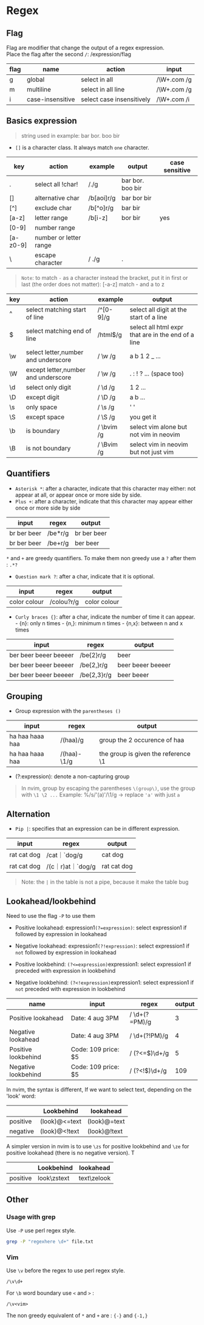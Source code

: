 # Regex

## Flag

Flag are modifier that change the output of a regex expression.  
Place the flag after the second `/`: /expression/flag

 
| flag | name             | action                    | input        |
|------|------------------|---------------------------|--------------|
| g    | global           | select in all             | /\W+\.com /g |
| m    | multiline        | select in all line        | /\W+\.com /g |
| i    | case-insensitive | select case insensitively | /\W+\.com /i |

## Basics expression

> string used in example: bar bor. boo bir 

- `[]` is a character class. It always match `one` character.

| key      | action                 | example    | output           | case sensitive |
|----------|------------------------|------------|------------------|----------------|
| .        | select all !char!      | /./g       | bar bor. boo bir |                |
| []       | alternative char       | /b[aoi]r/g | bar bor bir      |                |
| [^]      | exclude char           | /b[^o]r/g  | bar bir          |                |
| [a-z]    | letter range           | /b[i-z]    | bor bir          | yes            |
| [0-9]    | number range           |            |                  |                |
| [a-z0-9] | number or letter range |            |                  |                |
| \        | escape character       | / \./g     | .                |                |

> `Note`: to match `-` as a character instead the bracket, put it in first or last (the order does not matter): [-a-z] match - and a to z


| key | action                              | example    | output                                                       |
|-----|-------------------------------------|------------|--------------------------------------------------------------|
| ^   | select matching start of line       | /^[0-9]/g  | select all digit at the start of a line                      |
| $   | select matching end of line         | /html$/g   | select all html expr that are in the end of a line           |
| \w  | select letter,number and underscore | / \w /g    | a b 1 2 _ ...                                                |
| \W  | except letter,number and underscore | / \w /g    | . : ! ? ...  (space too)                                     |
| \d  | select only digit                   | / \d /g    | 1 2 ...                                                      |
| \D  | except digit                        | / \D /g    | a b ...                                                      |
| \s  | only space                          | / \s /g    | ' '                                                          |
| \S  | except space                        | / \S /g    | you get it                                                   |
| \b  | is boundary                         | / \bvim /g | select vim alone but not vim in neovim                       |
| \B  | is not boundary                     | / \Bvim /g | select vim in neovim but not just vim                        |


## Quantifiers


- `Asterisk *`: after a character, indicate that this character may either: not appear at all, or appear once or more side by side.
- `Plus +`: after a character, indicate that this character may appear either once or more side by side

| input       | regex   | output      |
|-------------|---------|-------------|
| br ber beer | /be*r/g | br ber beer |
| br ber beer | /be+r/g | ber beer    |

`*` and `+` are greedy quantifiers. To make them non greedy use a `?` after them : `.*?`

- `Question mark ?`: after a char, indicate that it is optional.

| input        | regex      | output       |
|--------------|------------|--------------|
| color colour | /colou?r/g | color colour |

- `Curly braces {}`: after a char, indicate the number of time it can appear.
        - {n}:  only n times
        - {n,}: minimum n times
        - {n,x}: between n and x times


| input                 | regex       | output            |
|-----------------------|-------------|-------------------|
| ber beer beeer beeeer | /be{2}r/g   | beer              |
| ber beer beeer beeeer | /be{2,}r/g  | beer beeer beeeer |
| ber beer beeer beeeer | /be{2,3}r/g | beer beeer        |

## Grouping

- Group expression with the `parentheses ()`

| input           | regex       | output                              |
|-----------------|-------------|-------------------------------------|
| ha haa haaa haa | /(haa)/g    | group the 2 occurence of haa        |
| ha haa haaa haa | /(haa)-\1/g | the group is given the reference \1 |

- (?:expression): denote a non-capturing group

> In nvim, group by escaping the parentheses `\(group\)`, use the group with `\1 \2 ...`
> Example: %/s/'\(a\)'/\1/g -> replace `'a'` with just `a`

## Alternation

- `Pip |`: specifies that an expression can be in different expression.

| input       | regex             | output      |
|-------------|-------------------|-------------|
| rat cat dog | /cat｜`dog/g      | cat dog     |
| rat cat dog | /(c｜r)at｜`dog/g | rat cat dog |

>Note: the `|` in the table is not a pipe, because it make the table bug


## Lookahead/lookbehind

Need to use the flag `-P` to use them

- Positive lookahead: expression1`(?=expression)`: select expression1 if followed by expression in lookahead
- Negative lookahead: expression1`(?!expression)`: select expression1 if `not` followed by expression in lookahead

- Positive lookbehind: `(?<=expression)`expression1: select expression1 if preceded with expression in lookbehind 
- Negative lookbehind: `(?<!expression)`expression1: select expression1 if `not` preceded with expression in lookbehind 
 

| name                | input               | regex          | output |
|---------------------|---------------------|----------------|--------|
| Positive lookahead  | Date: 4 aug 3PM     | / \d+(?=PM)/g  | 3      |
| Negative lookahead  | Date: 4 aug 3PM     | / \d+(?!PM)/g  | 4      |
| Positive lookbehind | Code: 109 price: $5 | / (?<=$)\d+/g  | 5      |
| Negative lookbehind | Code: 109 price: $5 | / (?<!\$)\d+/g | 109    |

In nvim, the syntax is different,
If we want to select text, depending on the 'look' word:

|          | Lookbehind       | lookahead       |
|----------|------------------|-----------------|
| positive | \(look\)\@<=text | \(look\)\@=text |
| negative | \(look\)\@<!text | \(look\)\@!text |

A simpler version in nvim is to use `\zs` for positive lookbehind and `\ze` for positive lookahead (there is no negative version).
T

|          | Lookbehind       | lookahead       |
|----------|------------------|-----------------|
| positive | look\zstext      | text\zelook     |

## Other

### Usage with grep

Use `-P` use perl regex style.

```bash
grep -P "regexhere \d+" file.txt
```

### Vim 

Use `\v` before the regex to use perl regex style.

```regex
/\v\d+
```

For `\b` word boundary use `<` and `>` :
```regex
/\v<vim>
```

The non greedy equivalent of `*` and `+` are : `{-}` and `{-1,}`

